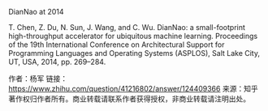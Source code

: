 DianNao at 2014
 
T. Chen, Z. Du, N. Sun, J. Wang, and C. Wu. DianNao: a small-footprint high-throughput accelerator for ubiquitous machine learning. Proceedings of the 19th International Conference on Architectural Support for Programming Languages and Operating Systems (ASPLOS), Salt Lake City, UT, USA, 2014, pp. 269–284.

作者：杨军
链接：https://www.zhihu.com/question/41216802/answer/124409366
来源：知乎
著作权归作者所有。商业转载请联系作者获得授权，非商业转载请注明出处。
